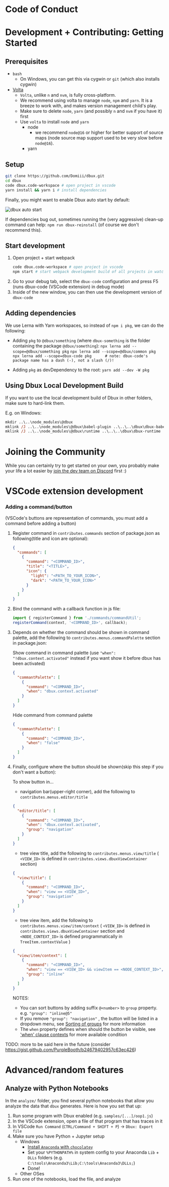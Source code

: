 # Code of Conduct

# Development + Contributing: Getting Started

## Prerequisites

* `bash`
   * On Windows, you can get this via cygwin or `git` (which also installs cygwin)
* [Volta](https://docs.volta.sh/guide/getting-started)
  * `Volta`, unlike `n` and `nvm`, is fully cross-platform.
  * We recommend using volta to manage `node`, `npm` and `yarn`. It is a breeze to work with, and makes version management child's play.
  * Make sure to delete `node`, `yarn` (and possibly `n` and `nvm` if you have it) first
  * Use `volta` to install `node` and `yarn`
    * node
       * we recommend `node@16` or higher for better support of source maps (node source map support used to be very slow before `node@16`).
    * yarn


## Setup

```sh
git clone https://github.com/Domiii/dbux.git
cd dbux
code dbux.code-workspace # open project in vscode
yarn install && yarn i # install dependencies
```

Finally, you might want to enable Dbux auto start by default:

![dbux auto start](.\img\dbux-auto-start-workspace-setting.png)


If dependencies bug out, sometimes running the (very aggressive) clean-up command can help: `npm run dbux-reinstall` (of course we don't recommend this).


## Start development

1. Open project + start webpack
   ```sh
   code dbux.code-workspace # open project in vscode
   npm start # start webpack development build of all projects in watch mode
   ```
1. Go to your debug tab, select the `dbux-code` configuration and press F5 (runs dbux-code (VSCode extension) in debug mode)
1. Inside of the new window, you can then use the development version of `dbux-code`


## Adding dependencies

We use Lerna with Yarn workspaces, so instead of `npm i pkg`, we can do the following:

* Adding `pkg` to `@dbux/something` (where `dbux-something` is the folder containing the package `@dbux/something`):
   `npx lerna add --scope=@dbux/something pkg`
   `npx lerna add --scope=@dbux/common pkg`
   `npx lerna add --scope=dbux-code pkg      # note: dbux-code's package name has a dash (-), not a slash (/)!`


* Adding `pkg` as devDependency to the root:
   `yarn add --dev -W pkg`


## Using Dbux Local Development Build

If you want to use the local development build of Dbux in other folders, make sure to hard-link them.

E.g. on Windows:

```ps
mkdir ..\..\node_modules\@dbux
mklink /J ..\..\node_modules\@dbux\babel-plugin ..\..\..\dbux\dbux-babel-plugin
mklink /J ..\..\node_modules\@dbux\runtime ..\..\..\dbux\dbux-runtime
```


# Joining the Community

While you can certainly try to get started on your own, you probably make your life a lot easier by [join the dev team on Discord](https://discord.gg/8kR2a7h) first :)


# VSCode extension development

### Adding a command/button

(VSCode's buttons are representation of commands, you must add a command before adding a button)

1. Register command in `contributes.commands` section of package.json as following(title and icon are optional):

    ``` json
    {
      "commands": [
        {
          "command": "<COMMAND_ID>",
          "title": "<TITLE>",
          "icon": {
            "light": "<PATH_TO_YOUR_ICON>",
            "dark": "<PATH_TO_YOUR_ICON>"
          }
        }
      ]
    }
    ```

1. Bind the command with a callback function in js file:

    ``` js
    import { registerCommand } from './commands/commandUtil';
    registerCommand(context, '<COMMAND_ID>', callback);
    ```

1. Depends on whether the command should be shown in command palette, add the following to `contributes.menus.commandPalette` section in package.json:

    Show command in command palette
    (use `"when": "!dbux.context.activated"` instead if you want show it before dbux has been activated)

    ``` json
    {
      "commantPalette": [
        {
          "command": "<COMMAND_ID>",
          "when": "dbux.context.activated"
        }
      ]
    }
    ```

    Hide command from command palette

    ``` json
    {
      "commantPalette": [
        {
          "command": "<COMMAND_ID>",
          "when": "false"
        }
      ]
    }
    ```

1. Finally, configure where the button should be shown(skip this step if you don't want a button):

    To show button in...

    - navigation bar(upper-right corner), add the following to `contributes.menus.editor/title`
    
    ``` json
    {
      "editor/title": [
        {
          "command": "<COMMAND_ID>",
          "when": "dbux.context.activated",
          "group": "navigation"
        } 
      ] 
    }
    ```

    - tree view title, add the following to `contributes.menus.view/title`
      ( `<VIEW_ID>` is defined in `contributes.views.dbuxViewContainer` section)

    ``` json
    {
      "view/title": [
        {
          "command": "<COMMAND_ID>",
          "when": "view == <VIEW_ID>",
          "group": "navigation"
        } 
      ] 
    }
    ```

    - tree view item, add the following to `contributes.menus.view/item/context`
      ( `<VIEW_ID>` is defined in `contributes.views.dbuxViewContainer` section and `<NODE_CONTEXT_ID>` is defined programmatically in `TreeItem.contextValue` )

    ``` json
    {
      "view/item/context": [
        {
          "command": "<COMMAND_ID>",
          "when": "view == <VIEW_ID> && viewItem == <NODE_CONTEXT_ID>",
          "group": "inline"
        }
      ]
    }
    ```

    NOTES:

    - You can sort buttons by adding suffix `@<number>` to `group` property. e.g. `"group": "inline@5"`
    - If you remove `"group": "navigation"` , the button will be listed in a dropdown menu, see [Sorting of groups](https://code.visualstudio.com/api/references/contribution-points#Sorting-of-groups) for more information
    - The `when` property defines when should the button be visible, see ['when' clause contexts](https://code.visualstudio.com/docs/getstarted/keybindings#_when-clause-contexts) for more available condition

TODO: more to be said here in the future (consider https://gist.github.com/PurpleBooth/b24679402957c63ec426)




# Advanced/random features


## Analyze with Python Notebooks

In the `analyze/` folder, you find several python notebooks that allow you analyze the data that `dbux` generates. Here is how you set that up:

1. Run some program with Dbux enabled (e.g. `samples/[...]/oop1.js`)
1. In the VSCode extension, open a file of that program that has traces in it
1. In VSCode `Run Command` (`CTRL/Command + SHIFT + P`) -> `Dbux: Export file`
1. Make sure you have Python + Jupyter setup
   * Windows
      * [Install `Anaconda` with `chocolatey`](https://chocolatey.org/packages/anaconda3)
      * Set your `%PYTHONPATH%` in system config to your Anaconda `Lib` + `DLLs` folders (e.g. `C:\tools\Anaconda3\Lib;C:\tools\Anaconda3\DLLs;`)
      * Done!
   * Other OSes
1. Run one of the notebooks, load the file, and analyze